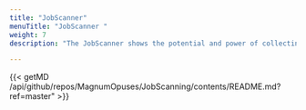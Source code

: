 ```yaml
---
title: "JobScanner"
menuTitle: "JobScanner "
weight: 7
description: "The JobScanner shows the potential and power of collecting all the recruitment needs of the labour market in one place. Please note that it's current in demo and operates on historical data. We plan to populate it with live data early fall 2019."

---
```


{{< getMD /api/github/repos/MagnumOpuses/JobScanning/contents/README.md?ref=master" >}}